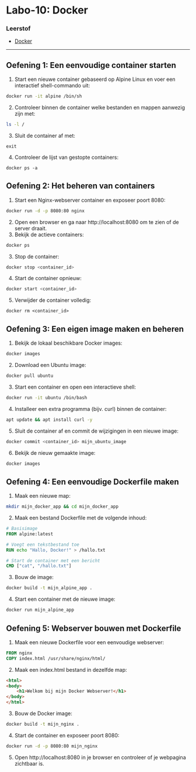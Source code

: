 # Labo-10: Docker

### Leerstof
- [Docker](/Docker/README.md)

--- 

## Oefening 1: Een eenvoudige container starten
1. Start een nieuwe container gebaseerd op Alpine Linux en voer een interactief shell-commando uit:
```bash
docker run -it alpine /bin/sh
```
2. Controleer binnen de container welke bestanden en mappen aanwezig zijn met:
```bash
ls -l /
```
3. Sluit de container af met:
```
exit
```
4. Controleer de lijst van gestopte containers:
```
docker ps -a
```


## Oefening 2: Het beheren van containers
1. Start een Nginx-webserver container en exposeer poort 8080:
```bash
docker run -d -p 8080:80 nginx
```
2. Open een browser en ga naar http://localhost:8080 om te zien of de server draait.
3. Bekijk de actieve containers:
```bash
docker ps
```
3. Stop de container:
```bash
docker stop <container_id>
```
4. Start de container opnieuw:
```bash
docker start <container_id>
```
5. Verwijder de container volledig:
```
docker rm <container_id>
```

## Oefening 3: Een eigen image maken en beheren
1. Bekijk de lokaal beschikbare Docker images:
```bash
docker images
```
2. Download een Ubuntu image:
```bash
docker pull ubuntu
```
3. Start een container en open een interactieve shell:
```bash
docker run -it ubuntu /bin/bash
```
4. Installeer een extra programma (bijv. curl) binnen de container:
```bash
apt update && apt install curl -y
```
5. Sluit de container af en commit de wijzigingen in een nieuwe image:
```bash
docker commit <container_id> mijn_ubuntu_image
```
6. Bekijk de nieuw gemaakte image:
```bash
docker images
```

## Oefening 4: Een eenvoudige Dockerfile maken
1. Maak een nieuwe map:
```bash
mkdir mijn_docker_app && cd mijn_docker_app
```
2. Maak een bestand Dockerfile met de volgende inhoud:
```Dockerfile
# Basisimage
FROM alpine:latest

# Voegt een tekstbestand toe
RUN echo "Hallo, Docker!" > /hallo.txt

# Start de container met een bericht
CMD ["cat", "/hallo.txt"]
```
3. Bouw de image:
```bash
docker build -t mijn_alpine_app .
```
4. Start een container met de nieuwe image:
```bash
docker run mijn_alpine_app
```

## Oefening 5: Webserver bouwen met Dockerfile
1. Maak een nieuwe Dockerfile voor een eenvoudige webserver:
```Dockerfile
FROM nginx
COPY index.html /usr/share/nginx/html/
```
2. Maak een index.html bestand in dezelfde map:
```HTML
<html>
<body>
    <h1>Welkom bij mijn Docker Webserver!</h1>
</body>
</html>
```
3. Bouw de Docker image:
```bash
docker build -t mijn_nginx .
```
4. Start de container en exposeer poort 8080:
```bash
docker run -d -p 8080:80 mijn_nginx
```
5. Open http://localhost:8080 in je browser en controleer of je webpagina zichtbaar is.

